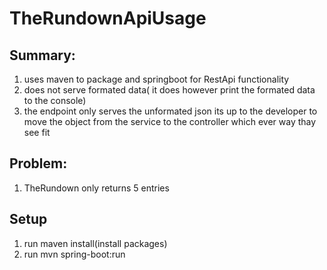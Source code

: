 # TheRundownApiUsage
## Summary: 
1. uses maven to package and springboot for RestApi functionality
2. does not serve formated data( it does however print the formated data to the console)
3. the endpoint only serves the unformated json its up to the developer to move the object from the service to the controller which ever way thay see fit
## Problem:
1. TheRundown only returns 5 entries
## Setup
1. run maven install(install packages)
2. run mvn spring-boot:run
